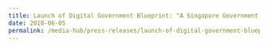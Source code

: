 ```yaml
---
title: Launch of Digital Government Blueprint: "A Singapore Government that is Digital to the Core, and Serves with Heart"
date: 2018-06-05
permalink: /media-hub/press-releases/launch-of-digital-government-blueprint
---
```

